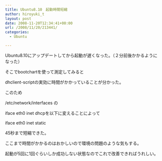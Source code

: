 ```yaml
---
title: Ubuntu8.10　起動時間短縮
author: hiroyuki_t
layout: post
date: 2008-11-20T12:34:41+00:00
url: /2008/11/20/213441/
categories:
  - Ubuntu

---
```

<div class="section">
  <p>
    Ubuntu8.10にアップデートしてから起動が遅くなった。（２分前後かかるようになった）
  </p>
  
  <p>
    そこでbootchartを使って測定してみると
  </p>
  
  <p>
    dhclient-scriptの実効に時間がかかっていることが分かった。
  </p>
  
  <p>
  </p>
  
  <p>
    このため
  </p>
  
  <p>
    /etc/network/interfaces の
  </p>
  
  <p>
    iface eth0 inet dhcpを以下に変えることによって
  </p>
  
  <p>
    iface eth0 inet static
  </p>
  
  <p>
    45秒まで短縮できた。
  </p>
  
  <p>
  </p>
  
  <p>
    ここまで時間がかかるのはおかしいので環境の問題のような気もする。
  </p>
  
  <p>
    起動が5回に1回ぐらいしか成功しない状態なのでこれで改善できればうれしい。
  </p>
</div>